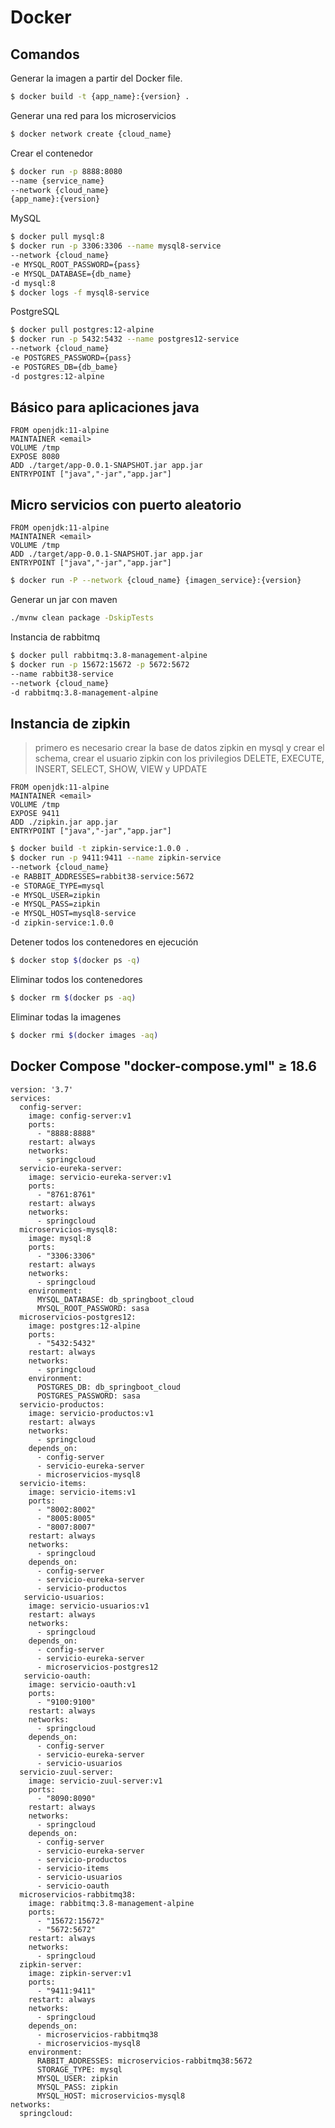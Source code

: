 # Docker

## Comandos 

Generar la imagen a partir del Docker file.

```bash
$ docker build -t {app_name}:{version} .
```

Generar una red para los microservicios

```bash
$ docker network create {cloud_name}
```

Crear el contenedor

```bash
$ docker run -p 8888:8080 
--name {service_name} 
--network {cloud_name}
{app_name}:{version}
```

MySQL

```bash
$ docker pull mysql:8
$ docker run -p 3306:3306 --name mysql8-service 
--network {cloud_name}
-e MYSQL_ROOT_PASSWORD={pass} 
-e MYSQL_DATABASE={db_name}
-d mysql:8
$ docker logs -f mysql8-service
```

PostgreSQL

```bash
$ docker pull postgres:12-alpine
$ docker run -p 5432:5432 --name postgres12-service
--network {cloud_name}
-e POSTGRES_PASSWORD={pass}
-e POSTGRES_DB={db_bame}
-d postgres:12-alpine
```

## Básico para aplicaciones java

```docker
FROM openjdk:11-alpine
MAINTAINER <email>
VOLUME /tmp
EXPOSE 8080
ADD ./target/app-0.0.1-SNAPSHOT.jar app.jar
ENTRYPOINT ["java","-jar","app.jar"]
```

## Micro servicios con puerto aleatorio

```docker
FROM openjdk:11-alpine
MAINTAINER <email>
VOLUME /tmp
ADD ./target/app-0.0.1-SNAPSHOT.jar app.jar
ENTRYPOINT ["java","-jar","app.jar"]
```

```bash
$ docker run -P --network {cloud_name} {imagen_service}:{version}
```

Generar un jar con maven

```bash
./mvnw clean package -DskipTests
```

Instancia de rabbitmq

```bash
$ docker pull rabbitmq:3.8-management-alpine
$ docker run -p 15672:15672 -p 5672:5672 
--name rabbit38-service
--network {cloud_name} 
-d rabbitmq:3.8-management-alpine
```

## Instancia de zipkin

> primero es necesario crear la base de datos zipkin en mysql y crear el schema, crear el usuario zipkin con los privilegios DELETE, EXECUTE, INSERT, SELECT, SHOW, VIEW y UPDATE

```docker
FROM openjdk:11-alpine
MAINTAINER <email>
VOLUME /tmp
EXPOSE 9411
ADD ./zipkin.jar app.jar
ENTRYPOINT ["java","-jar","app.jar"] 
```

```bash
$ docker build -t zipkin-service:1.0.0 .
$ docker run -p 9411:9411 --name zipkin-service 
--network {cloud_name}
-e RABBIT_ADDRESSES=rabbit38-service:5672
-e STORAGE_TYPE=mysql
-e MYSQL_USER=zipkin
-e MYSQL_PASS=zipkin 
-e MYSQL_HOST=mysql8-service 
-d zipkin-service:1.0.0
```

Detener todos los contenedores en ejecución 

```bash
$ docker stop $(docker ps -q)
```

Eliminar todos los contenedores

```bash
$ docker rm $(docker ps -aq)
```

Eliminar todas la imagenes

```bash
$ docker rmi $(docker images -aq)
```

## Docker Compose "docker-compose.yml" ≥ 18.6

```docker
version: '3.7'
services:
  config-server:
    image: config-server:v1
    ports:
      - "8888:8888"
    restart: always
    networks:
      - springcloud
  servicio-eureka-server:
    image: servicio-eureka-server:v1
    ports:
      - "8761:8761"
    restart: always
    networks:
      - springcloud
  microservicios-mysql8:
    image: mysql:8
    ports:
      - "3306:3306"
    restart: always
    networks:
      - springcloud
    environment: 
      MYSQL_DATABASE: db_springboot_cloud
      MYSQL_ROOT_PASSWORD: sasa
  microservicios-postgres12:
    image: postgres:12-alpine
    ports:
      - "5432:5432"
    restart: always
    networks:
      - springcloud
    environment: 
      POSTGRES_DB: db_springboot_cloud
      POSTGRES_PASSWORD: sasa
  servicio-productos:
    image: servicio-productos:v1
    restart: always
    networks:
      - springcloud
    depends_on: 
      - config-server
      - servicio-eureka-server
      - microservicios-mysql8
  servicio-items:
    image: servicio-items:v1
    ports:
      - "8002:8002"
      - "8005:8005"
      - "8007:8007"
    restart: always
    networks:
      - springcloud
    depends_on: 
      - config-server
      - servicio-eureka-server
      - servicio-productos
   servicio-usuarios:
    image: servicio-usuarios:v1
    restart: always
    networks:
      - springcloud
    depends_on: 
      - config-server
      - servicio-eureka-server
      - microservicios-postgres12
   servicio-oauth:
    image: servicio-oauth:v1
    ports:
      - "9100:9100"
    restart: always
    networks:
      - springcloud
    depends_on: 
      - config-server
      - servicio-eureka-server
      - servicio-usuarios
  servicio-zuul-server:
    image: servicio-zuul-server:v1
    ports:
      - "8090:8090"
    restart: always
    networks:
      - springcloud
    depends_on: 
      - config-server
      - servicio-eureka-server
      - servicio-productos
      - servicio-items
      - servicio-usuarios
      - servicio-oauth
  microservicios-rabbitmq38:
    image: rabbitmq:3.8-management-alpine
    ports:
      - "15672:15672"
      - "5672:5672"
    restart: always
    networks:
      - springcloud
  zipkin-server:
    image: zipkin-server:v1
    ports:
      - "9411:9411"
    restart: always
    networks:
      - springcloud
    depends_on: 
      - microservicios-rabbitmq38
      - microservicios-mysql8
    environment: 
      RABBIT_ADDRESSES: microservicios-rabbitmq38:5672
      STORAGE_TYPE: mysql
      MYSQL_USER: zipkin
      MYSQL_PASS: zipkin
      MYSQL_HOST: microservicios-mysql8
networks:
  springcloud:
```